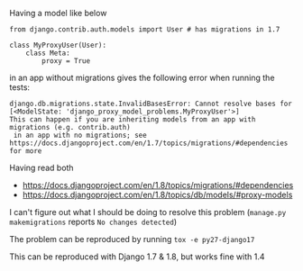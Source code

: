 Having a model like below

    from django.contrib.auth.models import User # has migrations in 1.7

    class MyProxyUser(User):
        class Meta:
            proxy = True

in an app without migrations gives the following error when running the tests:

    django.db.migrations.state.InvalidBasesError: Cannot resolve bases for [<ModelState: 'django_proxy_model_problems.MyProxyUser'>]
    This can happen if you are inheriting models from an app with migrations (e.g. contrib.auth)
     in an app with no migrations; see https://docs.djangoproject.com/en/1.7/topics/migrations/#dependencies for more

Having read both

* https://docs.djangoproject.com/en/1.8/topics/migrations/#dependencies 
* https://docs.djangoproject.com/en/1.8/topics/db/models/#proxy-models

I can't figure out what I should be doing to resolve this problem (`manage.py makemigrations` reports `No changes detected`)

The problem can be reproduced by running `tox -e py27-django17`

This can be reproduced with Django 1.7 &amp; 1.8, but works fine with 1.4
